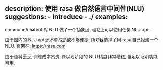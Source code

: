 description: 使用 rasa 做自然语言中间件(NLU)
suggestions:
    - introduce
    - ./
examples:
---

commune/chatbot 对 NLU 做了一个抽象层, 理论上可以使用任何 NLU api .

由于国内的 NLU api 还不够成熟或不够便捷, 所以我选择了用 rasa 自己搭建一个NLU. 官网在: https://rasa.com

由于语料匮乏, 训练成本昂贵, 所以现阶段的 NLU 精度非常糟糕, 但足以证明功能可用.


